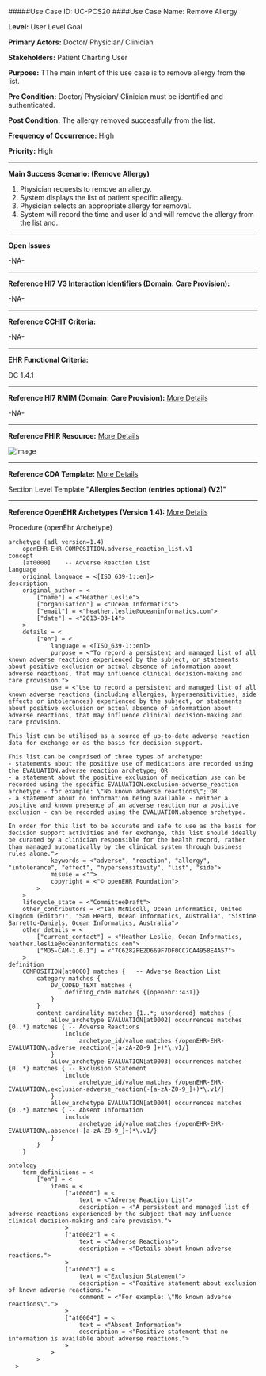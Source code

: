 #####Use Case ID: UC-PCS20
####Use Case Name: Remove Allergy

**Level:**                     User Level Goal

**Primary Actors:**            Doctor/ Physician/ Clinician 

**Stakeholders:**              Patient Charting User

**Purpose:**                   TThe main intent of this use case is to remove allergy from the list.

**Pre Condition:**             Doctor/ Physician/ Clinician must be identified and authenticated.  

**Post Condition:**            The allergy removed successfully from the list.  

**Frequency of Occurrence:**   High

**Priority:**                  High
__________________________________________________________
**Main Success Scenario: (Remove Allergy)**

1.	Physician requests to remove an allergy.
2.	System displays the list of patient specific allergy.
3.	Physician selects an appropriate allergy for removal.
4.	System will record the time and user Id and will remove the allergy from the list and.

_______________________________________________________________
**Open Issues**

-NA-
_______________________________________________________________
**Reference Hl7 V3 Interaction Identifiers (Domain: Care Provision):**

-NA-
_______________________________________________________________
**Reference CCHIT Criteria:**

-NA-
_______________________________________________________________
**EHR Functional Criteria:**

DC 1.4.1

_______________________________________________________________
**Reference Hl7 RMIM (Domain: Care Provision):** [More Details](http://www.hl7.org/implement/standards/product_brief.cfm?product_id=306)

-NA-

_______________________________________________________________
**Reference FHIR Resource:** [More Details](http://www.hl7.org/implement/standards/fhir/resourcelist.html)

![image](https://f.cloud.github.com/assets/4283040/1378969/9e4d516e-3adf-11e3-89a0-dbb2ec3058d4.png)
_______________________________________________________________
**Reference CDA Template:** [More Details](http://www.hl7.org/Special/committees/structure/index.cfm)

Section Level Template **"Allergies Section (entries optional) (V2)"**
_______________________________________________________________
**Reference OpenEHR Archetypes (Version 1.4):** [More Details](http://www.openehr.org/ckm/)

Procedure (openEhr Archetype)
```Archetype
archetype (adl_version=1.4)
	openEHR-EHR-COMPOSITION.adverse_reaction_list.v1
concept
	[at0000]	-- Adverse Reaction List
language
	original_language = <[ISO_639-1::en]>
description
	original_author = <
		["name"] = <"Heather Leslie">
		["organisation"] = <"Ocean Informatics">
		["email"] = <"heather.leslie@oceaninformatics.com">
		["date"] = <"2013-03-14">
	>
	details = <
		["en"] = <
			language = <[ISO_639-1::en]>
			purpose = <"To record a persistent and managed list of all known adverse reactions experienced by the subject, or statements about positive exclusion or actual absence of information about adverse reactions, that may influence clinical decision-making and care provision.">
			use = <"Use to record a persistent and managed list of all known adverse reactions (including allergies, hypersensitivities, side effects or intolerances) experienced by the subject, or statements about positive exclusion or actual absence of information about adverse reactions, that may influence clinical decision-making and care provision. 

This list can be utilised as a source of up-to-date adverse reaction data for exchange or as the basis for decision support. 

This list can be comprised of three types of archetype:
- statements about the positive use of medications are recorded using the EVALUATION.adverse_reaction archetype; OR
- a statement about the positive exclusion of medication use can be recorded using the specific EVALUATION.exclusion-adverse_reaction archetype - for example: \"No known adverse reactions\"; OR
- a statement about no information being available - neither a positive and known presence of an adverse reaction nor a positive exclusion - can be recorded using the EVALUATION.absence archetype.

In order for this list to be accurate and safe to use as the basis for decision support activities and for exchange, this list should ideally be curated by a clinician responsible for the health record, rather than managed automatically by the clinical system through business rules alone.">
			keywords = <"adverse", "reaction", "allergy", "intolerance", "effect", "hypersensitivity", "list", "side">
			misuse = <"">
			copyright = <"© openEHR Foundation">
		>
	>
	lifecycle_state = <"CommitteeDraft">
	other_contributors = <"Ian McNicoll, Ocean Informatics, United Kingdom (Editor)", "Sam Heard, Ocean Informatics, Australia", "Sistine Barretto-Daniels, Ocean Informatics, Australia">
	other_details = <
		["current_contact"] = <"Heather Leslie, Ocean Informatics, heather.leslie@oceaninformatics.com">
		["MD5-CAM-1.0.1"] = <"7C6282FE2D669F7DF0CC7CA4958E4A57">
	>
definition
	COMPOSITION[at0000] matches {	-- Adverse Reaction List
		category matches {
			DV_CODED_TEXT matches {
				defining_code matches {[openehr::431]}
			}
		}
		content cardinality matches {1..*; unordered} matches {
			allow_archetype EVALUATION[at0002] occurrences matches {0..*} matches {	-- Adverse Reactions
				include
					archetype_id/value matches {/openEHR-EHR-EVALUATION\.adverse_reaction(-[a-zA-Z0-9_]+)*\.v1/}
			}
			allow_archetype EVALUATION[at0003] occurrences matches {0..*} matches {	-- Exclusion Statement
				include
					archetype_id/value matches {/openEHR-EHR-EVALUATION\.exclusion-adverse_reaction(-[a-zA-Z0-9_]+)*\.v1/}
			}
			allow_archetype EVALUATION[at0004] occurrences matches {0..*} matches {	-- Absent Information
				include
					archetype_id/value matches {/openEHR-EHR-EVALUATION\.absence(-[a-zA-Z0-9_]+)*\.v1/}
			}
		}
	}

ontology
	term_definitions = <
		["en"] = <
			items = <
				["at0000"] = <
					text = <"Adverse Reaction List">
					description = <"A persistent and managed list of adverse reactions experienced by the subject that may influence clinical decision-making and care provision.">
				>
				["at0002"] = <
					text = <"Adverse Reactions">
					description = <"Details about known adverse reactions.">
				>
				["at0003"] = <
					text = <"Exclusion Statement">
					description = <"Positive statement about exclusion of known adverse reactions.">
					comment = <"For example: \"No known adverse reactions\".">
				>
				["at0004"] = <
					text = <"Absent Information">
					description = <"Positive statement that no information is available about adverse reactions.">
				>
			>
		>
  >
```

